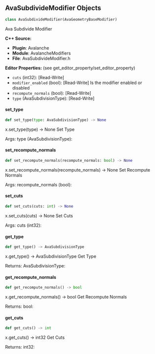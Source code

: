 ## AvaSubdivideModifier Objects

```python
class AvaSubdivideModifier(AvaGeometryBaseModifier)
```

Ava Subdivide Modifier

**C++ Source:**

- **Plugin**: Avalanche
- **Module**: AvalancheModifiers
- **File**: AvaSubdivideModifier.h

**Editor Properties:** (see get_editor_property/set_editor_property)

- ``cuts`` (int32):  [Read-Write]
- ``modifier_enabled`` (bool):  [Read-Write] Is the modifier enabled or disabled
- ``recompute_normals`` (bool):  [Read-Write]
- ``type`` (AvaSubdivisionType):  [Read-Write]

<a id="unreal.AvaSubdivideModifier.set_type"></a>

#### set_type

```python
def set_type(type: AvaSubdivisionType) -> None
```

x.set_type(type) -> None
Set Type

Args:
    type (AvaSubdivisionType):

<a id="unreal.AvaSubdivideModifier.set_recompute_normals"></a>

#### set_recompute_normals

```python
def set_recompute_normals(recompute_normals: bool) -> None
```

x.set_recompute_normals(recompute_normals) -> None
Set Recompute Normals

Args:
    recompute_normals (bool):

<a id="unreal.AvaSubdivideModifier.set_cuts"></a>

#### set_cuts

```python
def set_cuts(cuts: int) -> None
```

x.set_cuts(cuts) -> None
Set Cuts

Args:
    cuts (int32):

<a id="unreal.AvaSubdivideModifier.get_type"></a>

#### get_type

```python
def get_type() -> AvaSubdivisionType
```

x.get_type() -> AvaSubdivisionType
Get Type

Returns:
    AvaSubdivisionType:

<a id="unreal.AvaSubdivideModifier.get_recompute_normals"></a>

#### get_recompute_normals

```python
def get_recompute_normals() -> bool
```

x.get_recompute_normals() -> bool
Get Recompute Normals

Returns:
    bool:

<a id="unreal.AvaSubdivideModifier.get_cuts"></a>

#### get_cuts

```python
def get_cuts() -> int
```

x.get_cuts() -> int32
Get Cuts

Returns:
    int32:

<a id="unreal.AvaTaperModifier"></a>